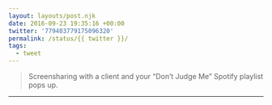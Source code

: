 ```yaml
---
layout: layouts/post.njk
date: 2016-09-23 19:35:16 +00:00
twitter: '779403779175096320'
permalink: /status/{{ twitter }}/
tags: 
  - tweet
---
```


> Screensharing with a client and your “Don’t Judge Me” Spotify playlist pops up.

---
